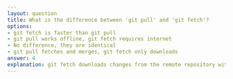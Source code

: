 ```yaml
---
layout: question
title: What is the difference between 'git pull' and 'git fetch'?
options:
- git fetch is faster than git pull
- git pull works offline, git fetch requires internet
- No difference, they are identical
- git pull fetches and merges, git fetch only downloads
answer: 4
explanation: git fetch downloads changes from the remote repository without merging them, while git pull performs a fetch followed by a merge, updating your current branch with remote changes.
---
```

